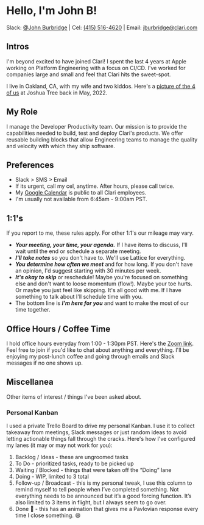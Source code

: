 # Hello, I'm John B!
Slack: [@John Burbridge](https://clari.slack.com/archives/D03V7ME0P99) | Cel: [(415) 516-4620](tel:+14155164620) | Email: [jburbridge@clari.com](mailto:jburbridge@clari.com)

## Intros
I'm beyond excited to have joined Clari! I spent the last 4 years at Apple working on Platform Engineering with a focus on CI/CD. I've worked for companies large and small and feel that Clari hits the sweet-spot.

I live in Oakland, CA, with my wife and two kiddos. Here's a [picture of the 4 of us](https://photos.app.goo.gl/FT3ve1Etz1qVqJfV8) at Joshua Tree back in May, 2022.

## My Role
I manage the Developer Productivity team. Our mission is to provide the capabilities needed to build, test and deploy Clari's products. We offer reusable building blocks that allow Engineering teams to manage the quality and velocity with which they ship software.

## Preferences
* Slack > SMS > Email
* If its urgent, call my cel, anytime. After hours, please call twice.
* My [Google Calendar](https://calendar.google.com/calendar/u/0?cid=amJ1cmJyaWRnZUBjbGFyaS5jb20) is public to all Clari employees.
* I'm usually not available from 6:45am - 9:00am PST.

## 1:1's
If you report to me, these rules apply. For other 1:1's our mileage may vary.
* ***Your meeting, your time, your agenda.*** If I have items to discuss, I'll wait until the end or schedule a separate meeting.
* ***I'll take notes*** so you don't have to. We'll use Lattice for everything.
* ***You determine how often we meet*** and for how long. If you don't have an opinion, I'd suggest starting with 30 minutes per week.
* ***It's okay to skip*** or reschedule! Maybe you're focused on something else and don't want to loose momentum (flow!). Maybe your toe hurts. Or maybe you just feel like skipping. It's all good with me. If I have something to talk about I'll schedule time with you.
* The bottom line is ***I'm here for you*** and want to make the most of our time together.

## Office Hours / Coffee Time
I hold office hours everyday from 1:00 - 1:30pm PST. Here's the [Zoom link](https://clari.zoom.us/j/94942133775). Feel free to join if you'd like to chat about anything and everything. I'll be enjoying my post-lunch coffee and going through emails and Slack messages if no one shows up.

## Miscellanea 
Other items of interest / things I've been asked about.

### Personal Kanban
I used a private Trello Board to drive my personal Kanban. I use it to collect takeaway from meetings, Slack messages or just random ideas to 
avoid letting actionable things fall through the cracks. Here's how I've configured my lanes (it may or may not work for you):
1. Backlog / Ideas - these are ungroomed tasks
2. To Do - prioritized tasks, ready to be picked up
3. Waiting / Blocked - things that were taken off the “Doing” lane
4. Doing - WIP, limited to 3 total
5. Follow-up / Broadcast - this is my personal tweak, I use this column to remind myself to tell people when I’ve completed something. Not 
everything needs to be announced but it’s a good forcing function. It’s also limited to 3 items in flight, but I always seem to go over.
6. Done :tada:  - this has an animation that gives me a Pavlovian response every time I close something. :smile:

